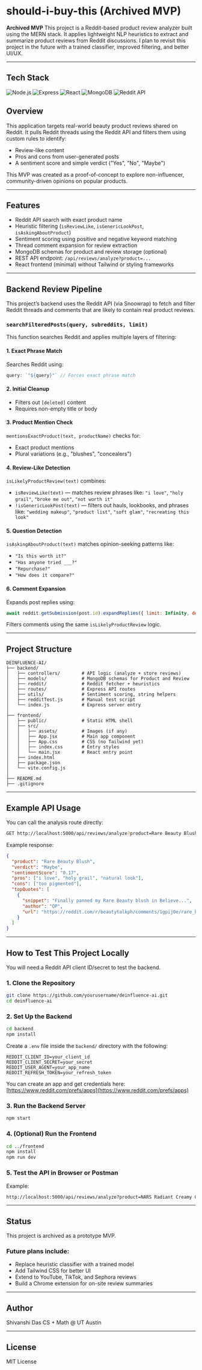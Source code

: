 # should-i-buy-this (Archived MVP)

**Archived MVP**
This project is a Reddit-based product review analyzer built using the MERN stack. It applies lightweight NLP heuristics to extract and summarize product reviews from Reddit discussions.
I plan to revisit this project in the future with a trained classifier, improved filtering, and better UI/UX.

---
## Tech Stack

![Node.js](https://img.shields.io/badge/Node.js-339933?style=for-the-badge&logo=nodedotjs&logoColor=white)
![Express](https://img.shields.io/badge/Express.js-000000?style=for-the-badge&logo=express&logoColor=white)
![React](https://img.shields.io/badge/React-20232A?style=for-the-badge&logo=react&logoColor=61DAFB)
![MongoDB](https://img.shields.io/badge/MongoDB-4EA94B?style=for-the-badge&logo=mongodb&logoColor=white)
![Reddit API](https://img.shields.io/badge/Reddit-FF4500?style=for-the-badge&logo=reddit&logoColor=white)

## Overview

This application targets real-world beauty product reviews shared on Reddit. It pulls Reddit threads using the Reddit API and filters them using custom rules to identify:

* Review-like content
* Pros and cons from user-generated posts
* A sentiment score and simple verdict ("Yes", "No", "Maybe")

This MVP was created as a proof-of-concept to explore non-influencer, community-driven opinions on popular products.

---

## Features

* Reddit API search with exact product name
* Heuristic filtering (`isReviewLike`, `isGenericLookPost`, `isAskingAboutProduct`)
* Sentiment scoring using positive and negative keyword matching
* Thread comment expansion for review extraction
* MongoDB schemas for product and review storage (optional)
* REST API endpoint: `/api/reviews/analyze?product=...`
* React frontend (minimal) without Tailwind or styling frameworks

---

## Backend Review Pipeline

This project’s backend uses the Reddit API (via Snoowrap) to fetch and filter Reddit threads and comments that are likely to contain real product reviews.

### `searchFilteredPosts(query, subreddits, limit)`

This function searches Reddit and applies multiple layers of filtering:

#### 1. Exact Phrase Match

Searches Reddit using:

```js
query: `"${query}"` // Forces exact phrase match
```

#### 2. Initial Cleanup

* Filters out `[deleted]` content
* Requires non-empty title or body

#### 3. Product Mention Check

`mentionsExactProduct(text, productName)` checks for:

* Exact product mentions
* Plural variations (e.g., "blushes", "concealers")

#### 4. Review-Like Detection

`isLikelyProductReview(text)` combines:

* `isReviewLike(text)` — matches review phrases like:
  `"i love"`, `"holy grail"`, `"broke me out"`, `"not worth it"`
* `!isGenericLookPost(text)` — filters out hauls, lookbooks, and phrases like:
  `"wedding makeup"`, `"product list"`, `"soft glam"`, `"recreating this look"`

#### 5. Question Detection

`isAskingAboutProduct(text)` matches opinion-seeking patterns like:

* `"Is this worth it?"`
* `"Has anyone tried ___?"`
* `"Repurchase?"`
* `"How does it compare?"`

#### 6. Comment Expansion

Expands post replies using:

```js
await reddit.getSubmission(post.id).expandReplies({ limit: Infinity, depth: 2 });
```

Filters comments using the same `isLikelyProductReview` logic.

---

## Project Structure

```
DEINFLUENCE-AI/
├── backend/
│   ├── controllers/        # API logic (analyze + store reviews)
│   ├── models/             # MongoDB schemas for Product and Review
│   ├── reddit/             # Reddit fetcher + heuristics
│   ├── routes/             # Express API routes
│   ├── utils/              # Sentiment scoring, string helpers
│   ├── redditTest.js       # Manual test script
│   └── index.js            # Express server entry
│
├── frontend/
│   ├── public/             # Static HTML shell
│   ├── src/
│   │   ├── assets/         # Images (if any)
│   │   ├── App.jsx         # Main app component
│   │   ├── App.css         # CSS (no Tailwind yet)
│   │   ├── index.css       # Entry styles
│   │   └── main.jsx        # React entry point
│   ├── index.html
│   ├── package.json
│   └── vite.config.js
│
├── README.md
├── .gitignore
```

---

## Example API Usage

You can call the analysis route directly:

```bash
GET http://localhost:5000/api/reviews/analyze?product=Rare Beauty Blush
```

Example response:

```json
{
  "product": "Rare Beauty Blush",
  "verdict": "Maybe",
  "sentimentScore": "0.17",
  "pros": ["i love", "holy grail", "natural look"],
  "cons": ["too pigmented"],
  "topQuotes": [
    {
      "snippet": "Finally panned my Rare Beauty blush in Believe...",
      "author": "OP",
      "url": "https://reddit.com/r/beautytalkph/comments/1gpij0e/rare_beauty_pan/"
    }
  ]
}
```

---

## How to Test This Project Locally

You will need a Reddit API client ID/secret to test the backend.

### 1. Clone the Repository

```bash
git clone https://github.com/yourusername/deinfluence-ai.git
cd deinfluence-ai
```

### 2. Set Up the Backend

```bash
cd backend
npm install
```

Create a `.env` file inside the `backend/` directory with the following:

```env
REDDIT_CLIENT_ID=your_client_id
REDDIT_CLIENT_SECRET=your_secret
REDDIT_USER_AGENT=your_app_name
REDDIT_REFRESH_TOKEN=your_refresh_token
```

You can create an app and get credentials here:
[https://www.reddit.com/prefs/apps](https://www.reddit.com/prefs/apps)

### 3. Run the Backend Server

```bash
npm start
```

### 4. (Optional) Run the Frontend

```bash
cd ../frontend
npm install
npm run dev
```

### 5. Test the API in Browser or Postman

Example:

```bash
http://localhost:5000/api/reviews/analyze?product=NARS Radiant Creamy Concealer
```

---

## Status

This project is archived as a prototype MVP.

### Future plans include:

* Replace heuristic classifier with a trained model
* Add Tailwind CSS for better UI
* Extend to YouTube, TikTok, and Sephora reviews
* Build a Chrome extension for on-site review summaries

---

## Author

Shivanshi Das
CS + Math @ UT Austin

---

## License

MIT License



